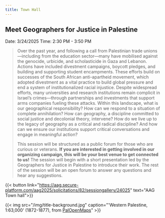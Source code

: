 ```yaml
---
title: Town Hall
---
```


## Meet Geographers for Justice in Palestine

Date: 3/24/2025
Time: 2:30 PM - 3:50 PM 

> Over the past year, and following a call from Palestinian trade unions—including from the education sector—many have mobilised against the genocide, urbicide, and scholasticide in Gaza and Lebanon. Actions have included divestment campaigns, boycott pledges, and building and supporting student encampments. These efforts build on successes of the South African anti-apartheid movement, which adopted divestment as a vital practice to build global pressure and end a system of institutionalized racial injustice. Despite widespread efforts, many universities and research institutions remain complicit in Israel’s crimes—through partnerships and investments that support arms companies fueling these attacks. Within this landscape, what is our geographical responsibility? How can we respond to a situation of complete annihilation? How can geography, a discipline committed to social justice and decolonial theory, intervene? How do we live up to the legacy of geography as a critical and radical discipline? And how can we ensure our institutions support critical conversations and engage in meaningful action?
>
> This session will be structured as a public forum for those who are curious or veterans. **If you are interested in getting involved in our organizing campaign, this will be your best venue to get connected to us!** The session will begin with a short presentation led by the Geographers for Justice in Palestine to introduce their work. The rest of the session will be an open forum to answer any questions and hear any suggestions.

{{< button link="https://aag.secure-platform.com/aag2025/solicitations/82/sessiongallery/24025" text="AAG Town hall">}}

{{< img src="/img/title-background.jpg" caption="'Western Palestine, 1:63,000' (1872-1877), from [PalOpenMaps](https://palopenmaps.org/en/maps?basemap=9&overlay=pal1940&color=status&toggles=places|year)" >}}
